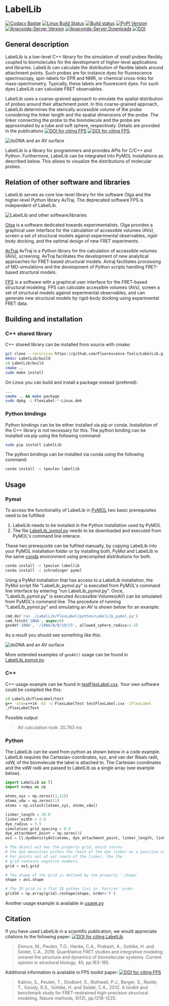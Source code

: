 # LabelLib
[![Codacy Badge](https://api.codacy.com/project/badge/Grade/2855c47992414fb2b9622309897f7621)](https://app.codacy.com/app/tpeulen/LabelLib?utm_source=github.com&utm_medium=referral&utm_content=Fluorescence-Tools/LabelLib&utm_campaign=Badge_Grade_Dashboard)
[![Linux Build Status](https://travis-ci.org/Fluorescence-Tools/LabelLib.svg?branch=master)](https://travis-ci.org/Fluorescence-Tools/LabelLib)
[![Build status](https://ci.appveyor.com/api/projects/status/5c79no7qrityviem/branch/master?svg=true)](https://ci.appveyor.com/project/tpeulen/labellib-wu0kt/branch/master)
[![PyPI Version](https://badge.fury.io/py/LabelLib.svg)](https://pypi.org/project/LabelLib)
[![Anaconda-Server Version](https://anaconda.org/tpeulen/labellib/badges/version.svg)](https://anaconda.org/tpeulen/labellib)
[![Anaconda-Server Downloads](https://anaconda.org/tpeulen/labellib/badges/downloads.svg)](https://anaconda.org/tpeulen/labellib)
[![DOI](https://zenodo.org/badge/114786286.svg)](https://zenodo.org/badge/latestdoi/114786286)

## General description
LabelLib is a low-level C++ library for the simulation of small probes flexibly coupled to biomolecules for the 
development of higher-level applications and libraries. LabelLib can calculate the distribution of flexible labels 
around attachment points. Such probes are for instance dyes for fluorescence spectroscopy, spin-labels for EPR and 
NMR, or chemical cross-links for mass-spectrometry. Typically, these labels are fluorescent dyes. For such dyes 
LabelLib can calculate FRET observables. 

LabelLib uses a coarse-grained approach to simulate the spatial distribution of probes around their attachment point. 
In this coarse-grained approach, LabelLib determines the sterically accessible volume of the probe considering the 
linker length and the spatial dimensions of the probe. The linker connecting the probe to the biomolecule and the 
probe are approximated by a tube and soft sphere, respectively. Details are provided in the publications 
[![DOI for citing FPS](https://img.shields.io/badge/DOI-10.1038%2Fnmeth.2222-blue.svg)](https://doi.org/10.1038/nmeth.2222)
[![DOI for citing FPS](https://img.shields.io/badge/DOI-10.1021%2Fja105725e-blue.svg)](https://doi.org/10.1021/ja105725e).

![dsDNA and an AV surface][2]

LabelLib is a library for programmers and provides APIs for C/C++ and Python. Furthermore, LabelLib can be integrated 
into PyMOL installations as described below. This allows to visualize the distributions of molecular probes.

## Relation of other software and libraries

LabelLib serves as core low-level library for the software Olga and the higher-level Python library AvTraj. The
deprecated software FPS is independent of LabelLib.

![LabelLib and other software/libraries][3]

[Olga](https://github.com/Fluorescence-Tools/Olga) is a software dedicated towards experimentalists. Olga provides a
 graphical user interface for the calculation of accessible volumes (AVs), screen a set of structural models against 
 experimental observables, rigid-body docking, and the optimal design of new FRET experiments. 

[AvTraj](https://github.com/Fluorescence-Tools/avtraj)
AvTraj is a Python library for the calculation of accessible volumes (AVs), screening. AvTraj facilitates the 
development of new analytical approaches for FRET-based structural models. Avtraj facilitates processing of 
MD-simulations and the development of Python scripts handling FRET-based structural models. 

[FPS](http://www.mpc.hhu.de/software/fps.html) is a software with a graphical user interface for the FRET-based 
structural modeling. FPS can calculate accessible volumes (AVs), screen a set of structural models against experimental 
observables, and can generate new structural models by rigid-body docking using experimental FRET data.

## Building and installation

### C++ shared library

C++ shared library can be installed from source with cmake:
```bash
git clone --recursive https://github.com/Fluorescence-Tools/LabelLib.git
mkdir LabelLib/build
cd LabelLib/build
cmake ..
sudo make install
```
On Linux you can build and install a package instead (prefered):
```bash
...
cmake .. && make package
sudo dpkg -i FlexLabel-*-Linux.deb
```

### Python bindings

Python bindings can be be either installed via pip or conda. Installation of the C++ library is not necessary for this.
The python binding can be installed via pip using the following command:
```bash
sudo pip install LabelLib
```
The python bindings can be installed via conda using the following command:
```bash
conda install -c tpeulen labellib
```

## Usage

### Pymol

To access the functionality of LabelLib in [PyMOL][1] two basic prerequisites need to be fulfilled:
  1) LabelLib needs to be installed in the Python installation used by PyMOL
  2) The file [LabelLib_pymol.py](FlexLabel/python/LabelLib_pymol.py) needs to be downloaded and executed from 
  PyMOL's command line interace. 

These two prerequisite can be fulfiled manually, by copying LabelLib into
your PyMOL installation folder or by installing both, PyMol and LabelLib
in the same [conda](https://docs.conda.io/en/latest/miniconda.html) environment
using precompiled distributions for both.

```bash
conda install -c tpeulen labellib
conda install -c schrodinger pymol
```

Using a PyMol installation that has access to a LabelLib installation, 
the PyMol script file "LabelLib_pymol.py" is executed from PyMOL's 
command line interface by entering "run LabelLib_pymol.py". Once, 
"LabelLib_pymol.py" is executed Accessible Volumes(AV) can be simulated 
from PyMOL's command line. The procedure of running "LabelLib_pymol.py" 
and simulating an AV is shown below for an example:

```python
cmd.do('run ./LabelLib/FlexLabel/python/LabelLib_pymol.py')
cmd.fetch('1BNA', async=0)
genAV('1BNA', '/1BNA/B/B/19/C5', allowed_sphere_radius=1.5)
```
As a result you should see something like this:

![dsDNA and an AV surface][2]

More extended examples of `genAV()` usage can be found in [LabelLib_pymol.py](FlexLabel/python/LabelLib_pymol.py).

### C++

C++ usage example can be found in [testFlexLabel.cxx](FlexLabel/test/testFlexLabel.cxx). Your own software could be 
compiled like this:
```bash
cd LabelLib/FlexLabel/test
g++ -std=c++14 -O3 -o FlexLabelTest testFlexLabel.cxx -lFlexLabel
./FlexLabelTest
```
Possible output:
> AV calculation took: 20.783 ms

### Python

The LabelLib can be used from python as shown below in a code example.
LabelLib requires the Cartesian-coordinates, xyz, and van der Waals radii, vdW, of the biomolecule the label is 
attached to. The Cartesian coordinates and the vdW radii are passed to LabelLib as a single array (see example below). 
```python
import LabelLib as ll
import numpy as np

atoms_xyz = np.zeros((3,11))
atoms_vdw = np.zeros(11)
atoms = np.vstack([atoms_xyz, atoms_vdw])

linker_length = 20.0
linker_width = 2.0
dye_radius = 3.5
simulation_grid_spacing = 0.9
dye_attachment_point = np.zeros(3)
av1 = ll.dyeDensityAV1(atoms, dye_attachment_point, linker_length, linker_width, dye_radius, simulation_grid_spacing)

# The object av1 has the property grid, which stores
# the dye densities within the reach of the dye linker as a positive number. 
# For points out of out reach of the linker, the the 
# grid contains negative numbers.
grid = av1.grid

# The shape of the grid is defined by the property '.shape'
shape = av1.shape

# The 3D grid is a flat 1D python list in 'Fortran' order
grid3d = np.array(grid).reshape(shape, order='F')

```
Another usage example is available in [usage.py](FlexLabel/python/usage.py)

## Citation
If you have used LabelLib in a scientific publication, we would appreciate citations to the following paper: 
[![DOI for citing LabelLib](https://img.shields.io/badge/DOI-10.1016%2Fj.sbi.2016.11.012-blue.svg)](https://doi.org/10.1016/j.sbi.2016.11.012)
> Dimura, M., Peulen, T.O., Hanke, C.A., Prakash, A., Gohlke, H. and Seidel, C.A., 2016. Quantitative FRET studies and integrative modeling unravel the structure and dynamics of biomolecular systems. Current opinion in structural biology, 40, pp.163-185.

Additional information is available in FPS toolkit paper: [![DOI for citing FPS](https://img.shields.io/badge/DOI-10.1038%2Fnmeth.2222-blue.svg)](https://doi.org/10.1038/nmeth.2222)
> Kalinin, S., Peulen, T., Sindbert, S., Rothwell, P.J., Berger, S., Restle, T., Goody, R.S., Gohlke, H. and Seidel, C.A., 2012. A toolkit and benchmark study for FRET-restrained high-precision structural modeling. Nature methods, 9(12), pp.1218-1225.

[1]: https://pymol.org/ "Pymol"
[2]: FlexLabel/doc/pymol_example.png "dsDNA and an AV surface"
[3]: FlexLabel/doc/software_overview.svg "LabelLib and other software/libraries"
